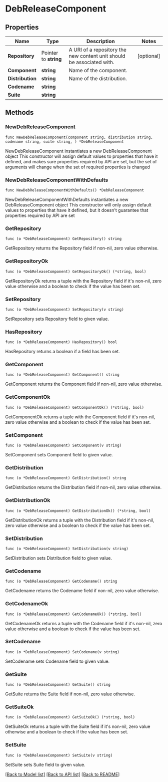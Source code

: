 # DebReleaseComponent

## Properties

Name | Type | Description | Notes
------------ | ------------- | ------------- | -------------
**Repository** | Pointer to **string** | A URI of a repository the new content unit should be associated with. | [optional] 
**Component** | **string** | Name of the component. | 
**Distribution** | **string** | Name of the distribution. | 
**Codename** | **string** |  | 
**Suite** | **string** |  | 

## Methods

### NewDebReleaseComponent

`func NewDebReleaseComponent(component string, distribution string, codename string, suite string, ) *DebReleaseComponent`

NewDebReleaseComponent instantiates a new DebReleaseComponent object
This constructor will assign default values to properties that have it defined,
and makes sure properties required by API are set, but the set of arguments
will change when the set of required properties is changed

### NewDebReleaseComponentWithDefaults

`func NewDebReleaseComponentWithDefaults() *DebReleaseComponent`

NewDebReleaseComponentWithDefaults instantiates a new DebReleaseComponent object
This constructor will only assign default values to properties that have it defined,
but it doesn't guarantee that properties required by API are set

### GetRepository

`func (o *DebReleaseComponent) GetRepository() string`

GetRepository returns the Repository field if non-nil, zero value otherwise.

### GetRepositoryOk

`func (o *DebReleaseComponent) GetRepositoryOk() (*string, bool)`

GetRepositoryOk returns a tuple with the Repository field if it's non-nil, zero value otherwise
and a boolean to check if the value has been set.

### SetRepository

`func (o *DebReleaseComponent) SetRepository(v string)`

SetRepository sets Repository field to given value.

### HasRepository

`func (o *DebReleaseComponent) HasRepository() bool`

HasRepository returns a boolean if a field has been set.

### GetComponent

`func (o *DebReleaseComponent) GetComponent() string`

GetComponent returns the Component field if non-nil, zero value otherwise.

### GetComponentOk

`func (o *DebReleaseComponent) GetComponentOk() (*string, bool)`

GetComponentOk returns a tuple with the Component field if it's non-nil, zero value otherwise
and a boolean to check if the value has been set.

### SetComponent

`func (o *DebReleaseComponent) SetComponent(v string)`

SetComponent sets Component field to given value.


### GetDistribution

`func (o *DebReleaseComponent) GetDistribution() string`

GetDistribution returns the Distribution field if non-nil, zero value otherwise.

### GetDistributionOk

`func (o *DebReleaseComponent) GetDistributionOk() (*string, bool)`

GetDistributionOk returns a tuple with the Distribution field if it's non-nil, zero value otherwise
and a boolean to check if the value has been set.

### SetDistribution

`func (o *DebReleaseComponent) SetDistribution(v string)`

SetDistribution sets Distribution field to given value.


### GetCodename

`func (o *DebReleaseComponent) GetCodename() string`

GetCodename returns the Codename field if non-nil, zero value otherwise.

### GetCodenameOk

`func (o *DebReleaseComponent) GetCodenameOk() (*string, bool)`

GetCodenameOk returns a tuple with the Codename field if it's non-nil, zero value otherwise
and a boolean to check if the value has been set.

### SetCodename

`func (o *DebReleaseComponent) SetCodename(v string)`

SetCodename sets Codename field to given value.


### GetSuite

`func (o *DebReleaseComponent) GetSuite() string`

GetSuite returns the Suite field if non-nil, zero value otherwise.

### GetSuiteOk

`func (o *DebReleaseComponent) GetSuiteOk() (*string, bool)`

GetSuiteOk returns a tuple with the Suite field if it's non-nil, zero value otherwise
and a boolean to check if the value has been set.

### SetSuite

`func (o *DebReleaseComponent) SetSuite(v string)`

SetSuite sets Suite field to given value.



[[Back to Model list]](../README.md#documentation-for-models) [[Back to API list]](../README.md#documentation-for-api-endpoints) [[Back to README]](../README.md)


